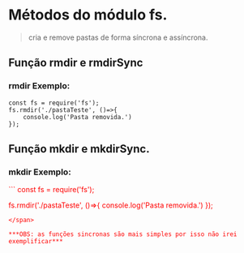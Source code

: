 # Métodos do módulo __fs__.
>cria e remove pastas de forma síncrona e assíncrona.

## Função **rmdir** e **rmdirSync**
### rmdir Exemplo:
```
const fs = require('fs');
fs.rmdir('./pastaTeste', ()=>{
	console.log('Pasta removida.')
});
```
## Função **mkdir** e **mkdirSync**.
### mkdir Exemplo:
<span style="color: red;">
```
const fs = require('fs');

fs.rmdir('./pastaTeste', ()=>{
	console.log('Pasta removida.')
});
```
</span>

***OBS: as funções sincronas são mais simples por isso não irei exemplificar***